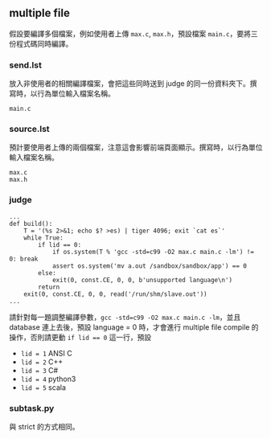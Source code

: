 ## multiple file ##

假設要編譯多個檔案，例如使用者上傳 `max.c`, `max.h`，預設檔案 `main.c`，要將三份程式碼同時編譯。

### send.lst ###

放入非使用者的相關編譯檔案，會把這些同時送到 judge 的同一份資料夾下。撰寫時，以行為單位輸入檔案名稱。

```
main.c
```

### source.lst ###

預計要使用者上傳的兩個檔案，注意這會影響前端頁面顯示。撰寫時，以行為單位輸入檔案名稱。

```
max.c
max.h
```

### judge ###

```
...
def build():
	T = '(%s 2>&1; echo $? >es) | tiger 4096; exit `cat es`'
	while True:
		if lid == 0:
			if os.system(T % 'gcc -std=c99 -O2 max.c main.c -lm') != 0: break
			assert os.system('mv a.out /sandbox/sandbox/app') == 0
		else:
			exit(0, const.CE, 0, 0, b'unsupported language\n')
		return
	exit(0, const.CE, 0, 0, read('/run/shm/slave.out'))
...
```

請針對每一題調整編譯參數，`gcc -std=c99 -O2 max.c main.c -lm`，並且 database 連上去後，預設 language = 0 時，才會進行 multiple file compile 的操作，否則請更動 `if lid == 0` 這一行，預設 

* `lid = 1` ANSI C
* `lid = 2` C++
* `lid = 3` C#
* `lid = 4` python3
* `lid = 5` scala

### subtask.py ###

與 strict 的方式相同。


